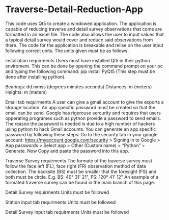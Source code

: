 # Traverse-Detail-Reduction-App
This code uses Qt5 to create a windowed application. The application is capable of reducing traverse and detail survey observations that come are formatted in an excel file. The code also allows the user to input  values that a typical detail survey would cover and reduce said observations from there. 
The code for the application is breakable and relise on the user input following correct units. The units given must be as follows:

installation requirments
Users must have installed Qt5 in their python enviroment. This can be done by opening the command prompt on your pc and typing the following command: pip install PyQt5 (This step must be done after installing python).

Bearings: dd.mmss (degrees minutes seconds)
Distances: m (meters)
Heights: m (meters)


Email tab requirments
A user can give a gmail account to give the exports a storage location. An app specific password must be created so that the email can be send. Google has rigerouse sercurity and requires that users opperating programes such as python provide a password to send emails. The reason the password is needed is due to a high number of hackers using python to hack Gmail accounts. You can generate an app specific password by following these steps: 
Go to the security tab in your google account: https://myaccount.google.com/security > Signing in to Google > App passwords > Select app > Other (Custom name) > “Python” >  Generate. Now Copy and paste the password into this app.


Traverse Survey requirments
The formate of the traverse survey must follow the face left (FL), face right (FR) observation method of data collection. 
The backsite (BS) must be smaller that the foresight (FS) and both must be circle. E.g. BS: 40° 31' 21", FS: 120° 41' 12"
An example of a formated traverse survey can be found in the main branch of this page.


Detail Survey requirments
Units must be followed


Station input tab requirments
Units must be followed


Detail Survey input tab requirments
Units must be followed

